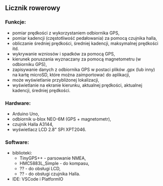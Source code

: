 ## Licznik rowerowy

### Funkcje:
- pomiar prędkości z wykorzystaniem odbiornika GPS,
- pomiar kadencji (częstotliwość pedałowania) za pomocą czujnika halla,
- obliczanie średniej prędkości, średniej kadencji, maksymalnej prędkości itd.
- wykrywanie wzniosów i spadków za pomocą GPS,
- kierunek poruszania wyznaczany za pomocą magnetometru (w odbiorniku GPS),
- zapisywanie danych z odbiornika GPS w postaci plików .gpx (lub inny) na kartę microSD, które można zaimportować do aplikacji,
- może wyświetlanie przybliżonej lokalizacji,
- wyświetlanie na ekranie kierunku, aktualnej prędkości, aktualnej kadencji, średniej prędkości.

### Hardware:
- Arduino Uno,
- odbiornik u-blox NEO-6M (GPS + magnetometr),
- czujnik Halla A3144,
- wyświetlacz LCD 2.8" SPI XPT2046.
 
### Software:
- biblioteki:
    - TinyGPS++ - parsowanie NMEA,
    - HMC5883L_Simple - do kompasu,
    - ?? - do obsługi LCD,
    - ?? - do obsługi czujnika Halla.
- IDE: VSCode i PlatformIO